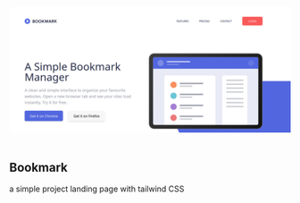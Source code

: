 <div align="center">
    <img src="./public/images/thumbnail-bookmark.png" width="800px"/> 
</div>
<br>

## Bookmark
 a simple project landing page with tailwind CSS
